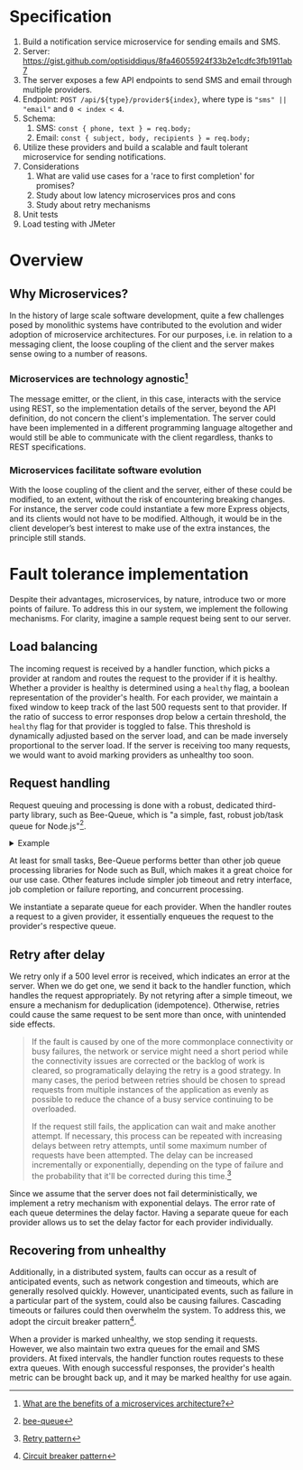 # Specification

1. Build a notification service microservice for sending emails and SMS.
2. Server: https://gist.github.com/optisiddiqus/8fa46055924f33b2e1cdfc3fb1911ab7
3. The server exposes a few API endpoints to send SMS and email through multiple
   providers.
4. Endpoint: `POST /api/${type}/provider${index}`, where type is
   `"sms" || "email"` and `0 < index < 4`.
5. Schema:
   1. SMS: `const { phone, text } = req.body;`
   2. Email: `const { subject, body, recipients } = req.body;`
6. Utilize these providers and build a scalable and fault tolerant microservice
   for sending notifications.
7. Considerations
   1. What are valid use cases for a 'race to first completion' for promises?
   2. Study about low latency microservices pros and cons
   3. Study about retry mechanisms
8. Unit tests
9. Load testing with JMeter

# Overview

## Why Microservices?

In the history of large scale software development, quite a few challenges posed
by monolithic systems have contributed to the evolution and wider adoption of
microservice architectures. For our purposes, i.e. in relation to a messaging
client, the loose coupling of the client and the server makes sense owing to a
number of reasons.

### Microservices are technology agnostic[^1]

The message emitter, or the client, in this case, interacts with the service
using REST, so the implementation details of the server, beyond the API
definition, do not concern the client's implementation. The server could have
been implemented in a different programming language altogether and would still
be able to communicate with the client regardless, thanks to REST
specifications.

### Microservices facilitate software evolution

With the loose coupling of the client and the server, either of these could be
modified, to an extent, without the risk of encountering breaking changes. For
instance, the server code could instantiate a few more Express objects, and its
clients would not have to be modified. Although, it would be in the client
developer’s best interest to make use of the extra instances, the principle
still stands.

# Fault tolerance implementation

Despite their advantages, microservices, by nature, introduce two or more points
of failure. To address this in our system, we implement the following
mechanisms. For clarity, imagine a sample request being sent to our server.

## Load balancing

The incoming request is received by a handler function, which picks a provider
at random and routes the request to the provider if it is healthy. Whether a
provider is healthy is determined using a `healthy` flag, a boolean
representation of the provider's health. For each provider, we maintain a fixed
window to keep track of the last 500 requests sent to that provider. If the
ratio of success to error responses drop below a certain threshold, the
`healthy` flag for that provider is toggled to false. This threshold is
dynamically adjusted based on the server load, and can be made inversely
proportional to the server load. If the server is receiving too many requests,
we would want to avoid marking providers as unhealthy too soon.

## Request handling

Request queuing and processing is done with a robust, dedicated third-party
library, such as Bee-Queue, which is "a simple, fast, robust job/task queue for
Node.js"[^2].

<details>
<summary>Example</summary>

```js
var Queue = require("bee-queue");
var queue = new Queue("example");

var job = queue.createJob({ x: 2, y: 3 }).save();
job.on("succeeded", function (result) {
  console.log("Received result for job " + job.id + ": " + result);
});

// Process jobs from as many servers or processes as you like
queue.process(function (job, done) {
  console.log("Processing job " + job.id);
  return done(null, job.data.x + job.data.y);
});
```

</details>

At least for small tasks, Bee-Queue performs better than other job queue
processing libraries for Node such as Bull, which makes it a great choice for
our use case. Other features include simpler job timeout and retry interface,
job completion or failure reporting, and concurrent processing.

We instantiate a separate queue for each provider. When the handler routes a
request to a given provider, it essentially enqueues the request to the
provider's respective queue.

## Retry after delay

We retry only if a 500 level error is received, which indicates an error at the
server. When we do get one, we send it back to the handler function, which
handles the request appropriately. By not retyring after a simple timeout, we
ensure a mechanism for deduplication (idempotence). Otherwise, retries could
cause the same request to be sent more than once, with unintended side effects.

> If the fault is caused by one of the more commonplace connectivity or busy
> failures, the network or service might need a short period while the
> connectivity issues are corrected or the backlog of work is cleared, so
> programatically delaying the retry is a good strategy. In many cases, the
> period between retries should be chosen to spread requests from multiple
> instances of the application as evenly as possible to reduce the chance of a
> busy service continuing to be overloaded.
>
> If the request still fails, the application can wait and make another attempt.
> If necessary, this process can be repeated with increasing delays between
> retry attempts, until some maximum number of requests have been attempted. The
> delay can be increased incrementally or exponentially, depending on the type
> of failure and the probability that it'll be corrected during this time.[^3]

Since we assume that the server does not fail deterministically, we implement a
retry mechanism with exponential delays. The error rate of each queue determines
the delay factor. Having a separate queue for each provider allows us to set the
delay factor for each provider individually.

## Recovering from unhealthy

Additionally, in a distributed system, faults can occur as a result of
anticipated events, such as network congestion and timeouts, which are generally
resolved quickly. However, unanticipated events, such as failure in a particular
part of the system, could also be causing failures. Cascading timeouts or
failures could then overwhelm the system. To address this, we adopt the circuit
breaker pattern[^4].

When a provider is marked unhealthy, we stop sending it requests. However, we
also maintain two extra queues for the email and SMS providers. At fixed
intervals, the handler function routes requests to these extra queues. With
enough successful responses, the provider's health metric can be brought back
up, and it may be marked healthy for use again.

[^1]:
    [What are the benefits of a microservices architecture?](https://about.gitlab.com/blog/2022/09/29/what-are-the-benefits-of-a-microservices-architecture/)

[^2]: [bee-queue](https://www.npmjs.com/package/bee-queue/v/0.3.0)
[^3]:
    [Retry pattern](https://learn.microsoft.com/en-us/azure/architecture/patterns/retry)

[^4]:
    [Circuit breaker pattern](https://docs.aws.amazon.com/prescriptive-guidance/latest/cloud-design-patterns/circuit-breaker.html)
